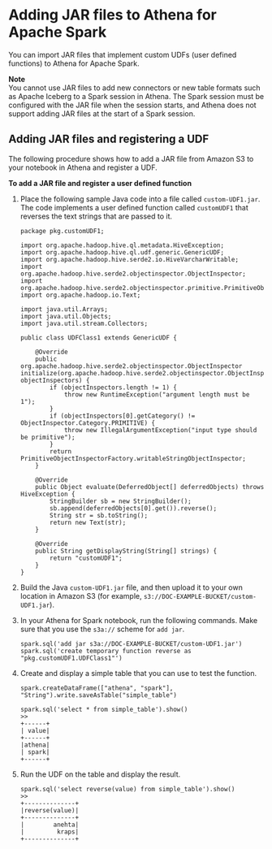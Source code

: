 # Adding JAR files to Athena for Apache Spark<a name="notebooks-spark-adding-jar-files"></a>

You can import JAR files that implement custom UDFs \(user defined functions\) to Athena for Apache Spark\.

**Note**  
You cannot use JAR files to add new connectors or new table formats such as Apache Iceberg to a Spark session in Athena\. The Spark session must be configured with the JAR file when the session starts, and Athena does not support adding JAR files at the start of a Spark session\.

## Adding JAR files and registering a UDF<a name="notebooks-spark-adding-jar-files-adding-jar-files-and-registering-a-udf"></a>

The following procedure shows how to add a JAR file from Amazon S3 to your notebook in Athena and register a UDF\.

**To add a JAR file and register a user defined function**

1. Place the following sample Java code into a file called `custom-UDF1.jar`\. The code implements a user defined function called `customUDF1` that reverses the text strings that are passed to it\.

   ```
   package pkg.customUDF1; 
    
   import org.apache.hadoop.hive.ql.metadata.HiveException; 
   import org.apache.hadoop.hive.ql.udf.generic.GenericUDF; 
   import org.apache.hadoop.hive.serde2.io.HiveVarcharWritable; 
   import org.apache.hadoop.hive.serde2.objectinspector.ObjectInspector; 
   import org.apache.hadoop.hive.serde2.objectinspector.primitive.PrimitiveObjectInspectorFactory; 
   import org.apache.hadoop.io.Text; 
    
   import java.util.Arrays; 
   import java.util.Objects; 
   import java.util.stream.Collectors; 
    
   public class UDFClass1 extends GenericUDF { 
    
       @Override 
       public org.apache.hadoop.hive.serde2.objectinspector.ObjectInspector initialize(org.apache.hadoop.hive.serde2.objectinspector.ObjectInspector[] objectInspectors) { 
           if (objectInspectors.length != 1) { 
               throw new RuntimeException("argument length must be 1"); 
           } 
           if (objectInspectors[0].getCategory() != ObjectInspector.Category.PRIMITIVE) { 
               throw new IllegalArgumentException("input type should be primitive"); 
           } 
           return PrimitiveObjectInspectorFactory.writableStringObjectInspector; 
       } 
    
       @Override 
       public Object evaluate(DeferredObject[] deferredObjects) throws HiveException { 
           StringBuilder sb = new StringBuilder(); 
           sb.append(deferredObjects[0].get()).reverse(); 
           String str = sb.toString(); 
           return new Text(str); 
       } 
    
       @Override 
       public String getDisplayString(String[] strings) { 
           return "customUDF1"; 
       } 
   }
   ```

1. Build the Java `custom-UDF1.jar` file, and then upload it to your own location in Amazon S3 \(for example, `s3://DOC-EXAMPLE-BUCKET/custom-UDF1.jar`\)\.

1. In your Athena for Spark notebook, run the following commands\. Make sure that you use the `s3a://` scheme for `add jar`\.

   ```
   spark.sql('add jar s3a://DOC-EXAMPLE-BUCKET/custom-UDF1.jar')  
   spark.sql('create temporary function reverse as "pkg.customUDF1.UDFClass1"')
   ```

1. Create and display a simple table that you can use to test the function\.

   ```
   spark.createDataFrame(["athena", "spark"], "String").write.saveAsTable("simple_table") 
    
   spark.sql('select * from simple_table').show() 
   >> 
   +------+ 
   | value| 
   +------+ 
   |athena| 
   | spark| 
   +------+
   ```

1. Run the UDF on the table and display the result\.

   ```
   spark.sql('select reverse(value) from simple_table').show() 
   >> 
   +--------------+ 
   |reverse(value)| 
   +--------------+ 
   |        anehta| 
   |         kraps| 
   +--------------+
   ```